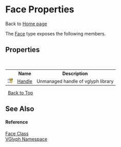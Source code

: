 # Face Properties
Back to <a href="Home.md">Home page</a> 

The <a href="T_VGlyph_Face.md">Face</a> type exposes the following members.


## Properties
&nbsp;<table><tr><th></th><th>Name</th><th>Description</th></tr><tr><td>![Protected property](media/protproperty.gif "Protected property")</td><td><a href="P_VGlyph_Face_Handle.md">Handle</a></td><td>
Unmanaged handle of vglyph library</td></tr></table>&nbsp;
<a href="#face-properties">Back to Top</a>

## See Also


#### Reference
<a href="T_VGlyph_Face.md">Face Class</a><br /><a href="N_VGlyph.md">VGlyph Namespace</a><br />